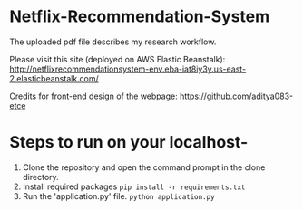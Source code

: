 # Netflix-Recommendation-System
The uploaded pdf file describes my research workflow.

Please visit this site (deployed on AWS Elastic Beanstalk): http://netflixrecommendationsystem-env.eba-iat8iy3y.us-east-2.elasticbeanstalk.com/

Credits for front-end design of the webpage: https://github.com/aditya083-etce

# Steps to run on your localhost-
1. Clone the repository and open the command prompt in the clone directory.
2. Install required packages 
``pip install -r requirements.txt``
3. Run the 'application.py' file. 
``python application.py``

